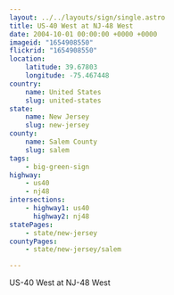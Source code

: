 ```yaml
---
layout: ../../layouts/sign/single.astro
title: US-40 West at NJ-48 West
date: 2004-10-01 00:00:00 +0000 +0000
imageid: "1654908550"
flickrid: "1654908550"
location:
    latitude: 39.67803
    longitude: -75.467448
country:
    name: United States
    slug: united-states
state:
    name: New Jersey
    slug: new-jersey
county:
    name: Salem County
    slug: salem
tags:
    - big-green-sign
highway:
    - us40
    - nj48
intersections:
    - highway1: us40
      highway2: nj48
statePages:
    - state/new-jersey
countyPages:
    - state/new-jersey/salem

---
```

US-40 West at NJ-48 West
